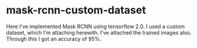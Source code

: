 # mask-rcnn-custom-dataset

Here I've implemented Mask RCNN using tensorflow 2.0. 
I used a custom dataset, which I'm attaching herewith. 
I've attached the trained images also. 
Through this I got an accuracy of 95%.
